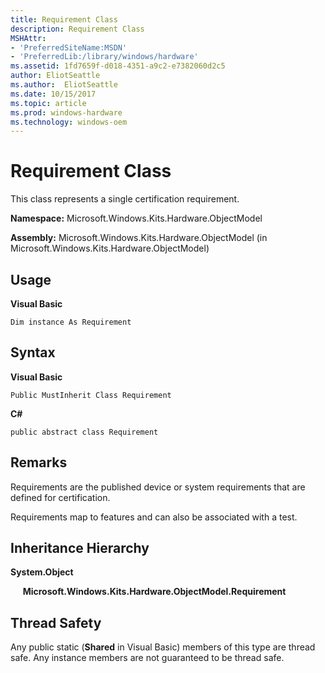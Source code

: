 ```yaml
---
title: Requirement Class
description: Requirement Class
MSHAttr:
- 'PreferredSiteName:MSDN'
- 'PreferredLib:/library/windows/hardware'
ms.assetid: 1fd7659f-d018-4351-a9c2-e7382060d2c5
author: EliotSeattle
ms.author:  EliotSeattle
ms.date: 10/15/2017
ms.topic: article
ms.prod: windows-hardware
ms.technology: windows-oem
---
```


# Requirement Class


This class represents a single certification requirement.

**Namespace:** Microsoft.Windows.Kits.Hardware.ObjectModel

**Assembly:** Microsoft.Windows.Kits.Hardware.ObjectModel (in Microsoft.Windows.Kits.Hardware.ObjectModel)

## <span id="Usage"></span><span id="usage"></span><span id="USAGE"></span>Usage


**Visual Basic**

`Dim instance As Requirement`

## <span id="Syntax"></span><span id="syntax"></span><span id="SYNTAX"></span>Syntax


**Visual Basic**

`Public MustInherit Class Requirement`

**C#**

`public abstract class Requirement`

## <span id="Remarks"></span><span id="remarks"></span><span id="REMARKS"></span>Remarks


Requirements are the published device or system requirements that are defined for certification.

Requirements map to features and can also be associated with a test.

## <span id="Inheritance_Hierarchy"></span><span id="inheritance_hierarchy"></span><span id="INHERITANCE_HIERARCHY"></span>Inheritance Hierarchy


**System.Object**

     **Microsoft.Windows.Kits.Hardware.ObjectModel.Requirement**

## <span id="Thread_Safety"></span><span id="thread_safety"></span><span id="THREAD_SAFETY"></span>Thread Safety


Any public static (**Shared** in Visual Basic) members of this type are thread safe. Any instance members are not guaranteed to be thread safe.

 

 






